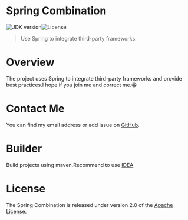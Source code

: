 # Spring Combination
![JDK version](https://img.shields.io/badge/JDK-1.8-green)![License](https://img.shields.io/badge/License-Apache%20License%202.0-red)
> Use Spring to integrate third-party frameworks.

# Overview
The project uses Spring to integrate third-party frameworks and provide best practices.I hope if you join me and correct me.😀
 

# Contact Me
You can find my email address or add issue on [GitHub](https://github.com/kchastes).

# Builder
Build projects using maven.Recommend to use [IDEA](https://www.jetbrains.com/idea/download/)

# License
The Spring Combination is released under version 2.0 of the [Apache License](https://www.apache.org/licenses/LICENSE-2.0).

